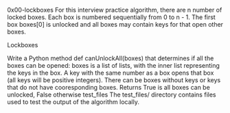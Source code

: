 0x00-lockboxes
For this interview practice algorithm, there are n number of locked boxes. Each box is numbered sequentially from 0 to n - 1. The first box boxes[0] is unlocked and all boxes may contain keys for that open other boxes.

Lockboxes

Write a Python method def canUnlockAll(boxes) that determines if all the boxes can be opened:
boxes is a list of lists, with the inner list representing the keys in the box.
A key with the same number as a box opens that box (all keys will be positive integers).
There can be boxes without keys or keys that do not have cooresponding boxes.
Returns True is all boxes can be unlocked, False otherwise
test_files
The test_files/ directory contains files used to test the output of the algorithm locally.

